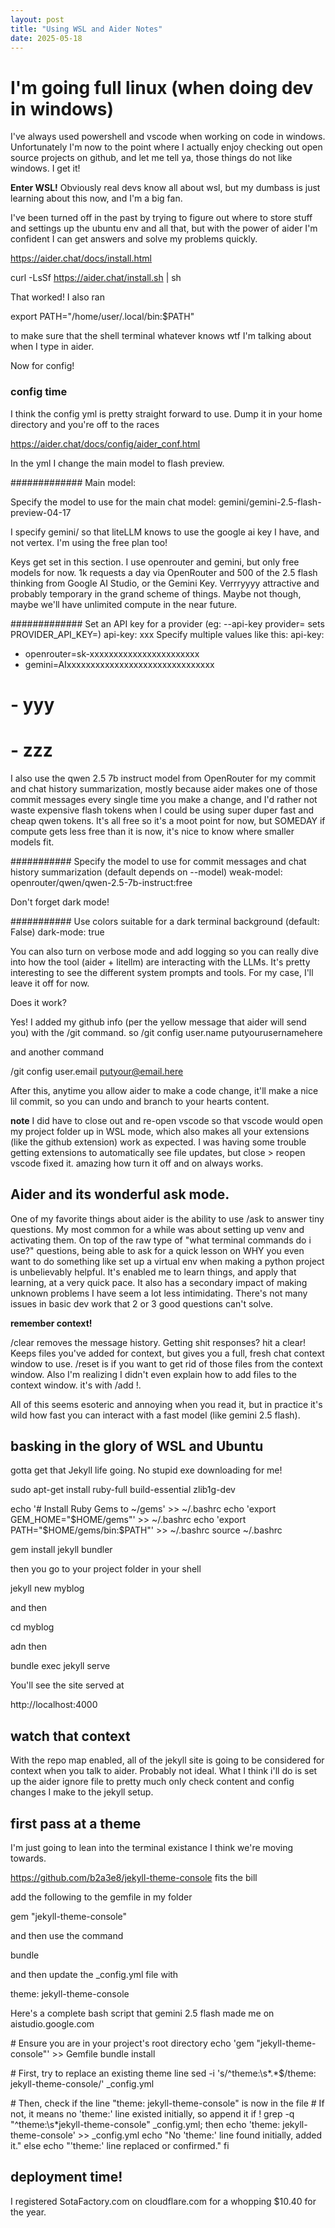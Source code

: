 ```yaml
---
layout: post
title: "Using WSL and Aider Notes"
date: 2025-05-18
---
```


# I'm going full linux (when doing dev in windows)

I've always used powershell and vscode when working on code in windows. Unfortunately I'm now to the point where I actually enjoy checking out open source projects on github, and let me tell ya, those things do not like windows. I get it!

**Enter WSL!**
Obviously real devs know all about wsl, but my dumbass is just learning about this now, and I'm a big fan.

I've been turned off in the past by trying to figure out where to store stuff and settings up the ubuntu env and all that, but with the power of aider I'm confident I can get answers and solve my problems quickly.

https://aider.chat/docs/install.html

curl -LsSf https://aider.chat/install.sh | sh

That worked! I also ran

export PATH="/home/user/.local/bin:$PATH"

to make sure that the shell terminal whatever knows wtf I'm talking about when I type in aider.

Now for config!

### config time
I think the config yml is pretty straight forward to use. Dump it in your home directory and you're off to the races

https://aider.chat/docs/config/aider_conf.html

In the yml I change the main model to flash preview.

#############
Main model:

Specify the model to use for the main chat
model: gemini/gemini-2.5-flash-preview-04-17

I specify gemini/ so that liteLLM knows to use the google ai key I have, and not vertex. I'm using the free plan too!

Keys get set in this section. I use openrouter and gemini, but only free models for now. 1k requests a day via OpenRouter and 500 of the 2.5 flash thinking from Google AI Studio, or the Gemini Key. Verrryyyy attractive and probably temporary in the grand scheme of things. Maybe not though, maybe we'll have unlimited compute in the near future.

#############
Set an API key for a provider (eg: --api-key provider=<key> sets PROVIDER_API_KEY=<key>)
api-key: xxx
Specify multiple values like this:
api-key:
- openrouter=sk-xxxxxxxxxxxxxxxxxxxxxxx
- gemini=AIxxxxxxxxxxxxxxxxxxxxxxxxxxxxxxx
#  - yyy
#  - zzz

I also use the qwen 2.5 7b instruct model from OpenRouter for my commit and chat history summarization, mostly because aider makes one of those commit messages every single time you make a change, and I'd rather not waste expensive flash tokens when I could be using super duper fast and cheap qwen tokens. It's all free so it's a moot point for now, but SOMEDAY if compute gets less free than it is now, it's nice to know where smaller models fit.

###########
Specify the model to use for commit messages and chat history summarization (default depends on --model)
weak-model: openrouter/qwen/qwen-2.5-7b-instruct:free


Don't forget dark mode!

###########
Use colors suitable for a dark terminal background (default: False)
dark-mode: true


You can also turn on verbose mode and add logging so you can really dive into how the tool (aider + litellm) are interacting with the LLMs. It's pretty interesting to see the different system prompts and tools. For my case, I'll leave it off for now.

Does it work?

Yes! I added my github info (per the yellow message that aider will send you) with the /git command. so /git config user.name putyourusernamehere

and another command

/git config user.email putyour@email.here

After this, anytime you allow aider to make a code change, it'll make a nice lil commit, so you can undo and branch to your hearts content.

**note** I did have to close out and re-open vscode so that vscode would open my project folder up in WSL mode, which also makes all your extensions (like the github extension) work as expected. I was having some trouble getting extensions to automatically see file updates, but close > reopen vscode fixed it. amazing how turn it off and on always works.


## Aider and its wonderful ask mode.

One of my favorite things about aider is the ability to use /ask to answer tiny questions. My most common for a while was about setting up venv and activating them. On top of the raw type of "what terminal commands do i use?" questions, being able to ask for a quick lesson on WHY you even want to do something like set up a virtual env when making a python project is unbelievably helpful. It's enabled me to learn things, and apply that learning, at a very quick pace. It also has a secondary impact of making unknown problems I have seem a lot less intimidating. There's not many issues in basic dev work that 2 or 3 good questions can't solve.

**remember context!**

/clear removes the message history. Getting shit responses? hit a clear! Keeps files you've added for context, but gives you a full, fresh chat context window to use. /reset is if you want to get rid of those files from the context window. Also I'm realizing I didn't even explain how to add files to the context window. it's with /add !.

All of this seems esoteric and annoying when you read it, but in practice it's wild how fast you can interact with a fast model (like gemini 2.5 flash).


## basking in the glory of WSL and Ubuntu

gotta get that Jekyll life going. No stupid exe downloading for me!

sudo apt-get install ruby-full build-essential zlib1g-dev

echo '# Install Ruby Gems to ~/gems' >> ~/.bashrc
echo 'export GEM_HOME="$HOME/gems"' >> ~/.bashrc
echo 'export PATH="$HOME/gems/bin:$PATH"' >> ~/.bashrc
source ~/.bashrc

gem install jekyll bundler

then you go to your project folder in your shell

jekyll new myblog

and then

cd myblog

adn then

bundle exec jekyll serve

You'll see the site served at

http://localhost:4000


## watch that context
With the repo map enabled, all of the jekyll site is going to be considered for context when you talk to aider. Probably not ideal. What I think i'll do is set up the aider ignore file to pretty much only check content and config changes I make to the jekyll setup.


## first pass at a theme
I'm just going to lean into the terminal existance I think we're moving towards.

https://github.com/b2a3e8/jekyll-theme-console fits the bill

add the following to the gemfile in my folder

gem "jekyll-theme-console"

and then use the command

bundle

and then update the _config.yml file with

theme: jekyll-theme-console

Here's a complete bash script that gemini 2.5 flash made me on aistudio.google.com

\# Ensure you are in your project's root directory
echo 'gem "jekyll-theme-console"' >> Gemfile
bundle install

\# First, try to replace an existing theme line
sed -i 's/^theme:\s*.*$/theme: jekyll-theme-console/' _config.yml

\# Then, check if the line "theme: jekyll-theme-console" is now in the file
\# If not, it means no 'theme:' line existed initially, so append it
if ! grep -q "^theme:\s*jekyll-theme-console" _config.yml; then
  echo 'theme: jekyll-theme-console' >> _config.yml
  echo "No 'theme:' line found initially, added it."
else
  echo "'theme:' line replaced or confirmed."
fi

## deployment time!

I registered SotaFactory.com on cloudflare.com for a whopping $10.40 for the year.

```
